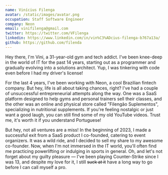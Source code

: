 ```yaml
---
name: Vinícius Filenga
avatar: /static/images/avatar.png
occupation: Staff Software Engineer
company: Neon
email: vinifilenga@gmail.com
twitter: https://twitter.com/VFilenga
linkedin: https://www.linkedin.com/in/vin%C3%ADcius-filenga-b767a13a/
github: https://github.com/filenda
---
```


Hey there, I'm Vini, a 31-year-old gym and tech addict. I've been knee-deep in the world of IT for the past 14 years, starting out as a programmer and gradually evolving into a solutions architect. Yup, I was tinkering with code even before I had my driver's license!

For the last 4 years, I've been working with Neon, a cool Brazilian fintech company. But hey, life is all about taking chances, right? I've had a couple of unsuccessful entrepreneurial attempts along the way. One was a SaaS platform designed to help gyms and personal trainers sell their classes, and the other was an online and physical store called "Filengão Suplementos", specializing in nutritional supplements. If you're feeling nostalgic or just want a good laugh, you can still find some of my old YouTube videos. Trust me, it's worth it if you understand Portuguese!

But hey, not all ventures are a miss! In the beginning of 2023, I made a successful exit from a SaaS product I co-founded, catering to event organizers. It was a wild ride, and I decided to sell my share to my awesome co-founder. Now, when I'm not immersed in the IT world, you'll often find me practicing powerlifting or indulging in sports in general. Oh, and let's not forget about my guilty pleasure — I've been playing Counter-Strike since I was 13, and despite my love for it, I still ~~suck at it~~ have a long way to go before I can call myself a pro.

